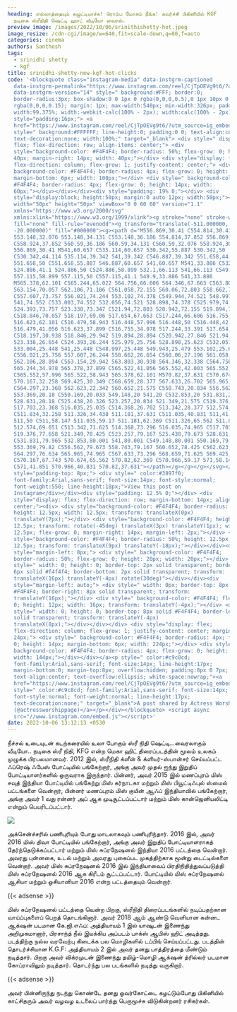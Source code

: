 ```yaml
---
heading: எல்லாத்தையும் கழுட்டியாச்சு! ரொம்ப மோசம் நீங்க! கவர்ச்சி பிகினியில் KGF
  நடிகை ஸ்ரீநிதி ஷெட்டி ஹாட் வீடியோ வைரல்.
preview_image: /images/2022/10/06/srinithishetty-hot.jpeg
image_resize: /cdn-cgi/image/w=640,fit=scale-down,q=80,f=auto
categories: cinema
authors: Santhosh
tags:
  - srinidhi shetty
  - kgf
title: srinidhi-shetty-new-kgf-hot-clicks
code: '<blockquote class="instagram-media" data-instgrm-captioned
  data-instgrm-permalink="https://www.instagram.com/reel/CjTpOEVg9t6/?utm_source=ig_embed&amp;utm_campaign=loading"
  data-instgrm-version="14" style=" background:#FFF; border:0;
  border-radius:3px; box-shadow:0 0 1px 0 rgba(0,0,0,0.5),0 1px 10px 0
  rgba(0,0,0,0.15); margin: 1px; max-width:540px; min-width:326px; padding:0;
  width:99.375%; width:-webkit-calc(100% - 2px); width:calc(100% - 2px);"><div
  style="padding:16px;"> <a
  href="https://www.instagram.com/reel/CjTpOEVg9t6/?utm_source=ig_embed&amp;utm_campaign=loading"
  style=" background:#FFFFFF; line-height:0; padding:0 0; text-align:center;
  text-decoration:none; width:100%;" target="_blank"> <div style=" display:
  flex; flex-direction: row; align-items: center;"> <div
  style="background-color: #F4F4F4; border-radius: 50%; flex-grow: 0; height:
  40px; margin-right: 14px; width: 40px;"></div> <div style="display: flex;
  flex-direction: column; flex-grow: 1; justify-content: center;"> <div style="
  background-color: #F4F4F4; border-radius: 4px; flex-grow: 0; height: 14px;
  margin-bottom: 6px; width: 100px;"></div> <div style=" background-color:
  #F4F4F4; border-radius: 4px; flex-grow: 0; height: 14px; width:
  60px;"></div></div></div><div style="padding: 19% 0;"></div> <div
  style="display:block; height:50px; margin:0 auto 12px; width:50px;"><svg
  width="50px" height="50px" viewBox="0 0 60 60" version="1.1"
  xmlns="https://www.w3.org/2000/svg"
  xmlns:xlink="https://www.w3.org/1999/xlink"><g stroke="none" stroke-width="1"
  fill="none" fill-rule="evenodd"><g transform="translate(-511.000000,
  -20.000000)" fill="#000000"><g><path d="M556.869,30.41 C554.814,30.41
  553.148,32.076 553.148,34.131 C553.148,36.186 554.814,37.852 556.869,37.852
  C558.924,37.852 560.59,36.186 560.59,34.131 C560.59,32.076 558.924,30.41
  556.869,30.41 M541,60.657 C535.114,60.657 530.342,55.887 530.342,50
  C530.342,44.114 535.114,39.342 541,39.342 C546.887,39.342 551.658,44.114
  551.658,50 C551.658,55.887 546.887,60.657 541,60.657 M541,33.886 C532.1,33.886
  524.886,41.1 524.886,50 C524.886,58.899 532.1,66.113 541,66.113 C549.9,66.113
  557.115,58.899 557.115,50 C557.115,41.1 549.9,33.886 541,33.886
  M565.378,62.101 C565.244,65.022 564.756,66.606 564.346,67.663 C563.803,69.06
  563.154,70.057 562.106,71.106 C561.058,72.155 560.06,72.803 558.662,73.347
  C557.607,73.757 556.021,74.244 553.102,74.378 C549.944,74.521 548.997,74.552
  541,74.552 C533.003,74.552 532.056,74.521 528.898,74.378 C525.979,74.244
  524.393,73.757 523.338,73.347 C521.94,72.803 520.942,72.155 519.894,71.106
  C518.846,70.057 518.197,69.06 517.654,67.663 C517.244,66.606 516.755,65.022
  516.623,62.101 C516.479,58.943 516.448,57.996 516.448,50 C516.448,42.003
  516.479,41.056 516.623,37.899 C516.755,34.978 517.244,33.391 517.654,32.338
  C518.197,30.938 518.846,29.942 519.894,28.894 C520.942,27.846 521.94,27.196
  523.338,26.654 C524.393,26.244 525.979,25.756 528.898,25.623 C532.057,25.479
  533.004,25.448 541,25.448 C548.997,25.448 549.943,25.479 553.102,25.623
  C556.021,25.756 557.607,26.244 558.662,26.654 C560.06,27.196 561.058,27.846
  562.106,28.894 C563.154,29.942 563.803,30.938 564.346,32.338 C564.756,33.391
  565.244,34.978 565.378,37.899 C565.522,41.056 565.552,42.003 565.552,50
  C565.552,57.996 565.522,58.943 565.378,62.101 M570.82,37.631 C570.674,34.438
  570.167,32.258 569.425,30.349 C568.659,28.377 567.633,26.702 565.965,25.035
  C564.297,23.368 562.623,22.342 560.652,21.575 C558.743,20.834 556.562,20.326
  553.369,20.18 C550.169,20.033 549.148,20 541,20 C532.853,20 531.831,20.033
  528.631,20.18 C525.438,20.326 523.257,20.834 521.349,21.575 C519.376,22.342
  517.703,23.368 516.035,25.035 C514.368,26.702 513.342,28.377 512.574,30.349
  C511.834,32.258 511.326,34.438 511.181,37.631 C511.035,40.831 511,41.851
  511,50 C511,58.147 511.035,59.17 511.181,62.369 C511.326,65.562 511.834,67.743
  512.574,69.651 C513.342,71.625 514.368,73.296 516.035,74.965 C517.703,76.634
  519.376,77.658 521.349,78.425 C523.257,79.167 525.438,79.673 528.631,79.82
  C531.831,79.965 532.853,80.001 541,80.001 C549.148,80.001 550.169,79.965
  553.369,79.82 C556.562,79.673 558.743,79.167 560.652,78.425 C562.623,77.658
  564.297,76.634 565.965,74.965 C567.633,73.296 568.659,71.625 569.425,69.651
  C570.167,67.743 570.674,65.562 570.82,62.369 C570.966,59.17 571,58.147 571,50
  C571,41.851 570.966,40.831 570.82,37.631"></path></g></g></g></svg></div><div
  style="padding-top: 8px;"> <div style=" color:#3897f0;
  font-family:Arial,sans-serif; font-size:14px; font-style:normal;
  font-weight:550; line-height:18px;">View this post on
  Instagram</div></div><div style="padding: 12.5% 0;"></div> <div
  style="display: flex; flex-direction: row; margin-bottom: 14px; align-items:
  center;"><div> <div style="background-color: #F4F4F4; border-radius: 50%;
  height: 12.5px; width: 12.5px; transform: translateX(0px)
  translateY(7px);"></div> <div style="background-color: #F4F4F4; height:
  12.5px; transform: rotate(-45deg) translateX(3px) translateY(1px); width:
  12.5px; flex-grow: 0; margin-right: 14px; margin-left: 2px;"></div> <div
  style="background-color: #F4F4F4; border-radius: 50%; height: 12.5px; width:
  12.5px; transform: translateX(9px) translateY(-18px);"></div></div><div
  style="margin-left: 8px;"> <div style=" background-color: #F4F4F4;
  border-radius: 50%; flex-grow: 0; height: 20px; width: 20px;"></div> <div
  style=" width: 0; height: 0; border-top: 2px solid transparent; border-left:
  6px solid #f4f4f4; border-bottom: 2px solid transparent; transform:
  translateX(16px) translateY(-4px) rotate(30deg)"></div></div><div
  style="margin-left: auto;"> <div style=" width: 0px; border-top: 8px solid
  #F4F4F4; border-right: 8px solid transparent; transform:
  translateY(16px);"></div> <div style=" background-color: #F4F4F4; flex-grow:
  0; height: 12px; width: 16px; transform: translateY(-4px);"></div> <div
  style=" width: 0; height: 0; border-top: 8px solid #F4F4F4; border-left: 8px
  solid transparent; transform: translateY(-4px)
  translateX(8px);"></div></div></div> <div style="display: flex;
  flex-direction: column; flex-grow: 1; justify-content: center; margin-bottom:
  24px;"> <div style=" background-color: #F4F4F4; border-radius: 4px; flex-grow:
  0; height: 14px; margin-bottom: 6px; width: 224px;"></div> <div style="
  background-color: #F4F4F4; border-radius: 4px; flex-grow: 0; height: 14px;
  width: 144px;"></div></div></a><p style=" color:#c9c8cd;
  font-family:Arial,sans-serif; font-size:14px; line-height:17px;
  margin-bottom:0; margin-top:8px; overflow:hidden; padding:8px 0 7px;
  text-align:center; text-overflow:ellipsis; white-space:nowrap;"><a
  href="https://www.instagram.com/reel/CjTpOEVg9t6/?utm_source=ig_embed&amp;utm_campaign=loading"
  style=" color:#c9c8cd; font-family:Arial,sans-serif; font-size:14px;
  font-style:normal; font-weight:normal; line-height:17px;
  text-decoration:none;" target="_blank">A post shared by Actress Worship page
  (@actressworshippage)</a></p></div></blockquote> <script async
  src="//www.instagram.com/embed.js"></script>'
date: 2022-10-06 13:12:13 +0530
---
```

நீச்சல் உடையுடன் கடற்கரையில் உலா போகும் ஸ்ரீ நிதி ஷெட்டி...வைரலாகும் வீடியோ..
நடிகை ஸ்ரீ நிதி, KFG என்ற மெகா ஹிட் திரைப்படத்தின் மூலம் உலகம் முழுக்க பிரபலமானவர்.
2012 இல், ஸ்ரீநிதி க்ளீன் & க்ளியர்-ஸ்பான்சர் செய்யப்பட்ட ஃப்ரெஷ் ஃபேஸ் போட்டியில் பங்கேற்றார், அங்கு அவர் முதல் ஐந்து இறுதிப் போட்டியாளர்களில் ஒருவராக இருந்தார். பின்னர், அவர் 2015 இல் மணப்புரம் மிஸ் சவுத் இந்தியா போட்டியில் பங்கேற்று மிஸ் கர்நாடகா மற்றும் மிஸ் பியூட்டிஃபுல் ஸ்மைல் பட்டங்களை வென்றார், பின்னர் மணப்புரம் மிஸ் குயின் ஆஃப் இந்தியாவில் பங்கேற்றார், அங்கு அவர் 1 வது ரன்னர் அப் ஆக முடிசூட்டப்பட்டார் மற்றும் மிஸ் கான்ஜெனியலிட்டி என்றும் பெயரிடப்பட்டார். 

![](/images/2022/10/06/srinidhi-shetty-new-kgf-hot-clicks.jpeg)

 அக்சென்ச்சரில் பணிபுரியும் போது மாடலாகவும் பணிபுரிந்தார்.
2016 இல், அவர் 2016 மிஸ் திவா போட்டியில் பங்கேற்றார், அங்கு அவர் இறுதிப் போட்டியாளராகத் தேர்ந்தெடுக்கப்பட்டார் மற்றும் மிஸ் சுப்ரநேஷனல் இந்தியா 2016 பட்டத்தை வென்றார். அவரது புன்னகை, உடல் மற்றும் அவரது புகைப்பட முகத்திற்காக மூன்று டைட்டில்களை வென்றார். அவர் மிஸ் சுப்ரநேஷனல் 2016 இல் இந்தியாவைப் பிரதிநிதித்துவப்படுத்தி  மிஸ் சுப்ரநேஷனல் 2016 ஆக கிரீடம் சூட்டப்பட்டார். போட்டியில் மிஸ் சுப்ரநேஷனல் ஆசியா மற்றும் ஓசியானியா 2016 என்ற பட்டத்தையும் வென்றார்.

{{< adsense >}}


மிஸ் சுப்ரநேஷனல் பட்டத்தை வென்ற பிறகு, ஸ்ரீநிதி திரைப்படங்களில் நடிப்பதற்கான வாய்ப்புகளைப் பெறத் தொடங்கினார்.‌ அவர் 2018 ஆம் ஆண்டு வெளியான கன்னட  ஆக்‌ஷன் படமான கே.ஜி.எஃப்: அத்தியாயம் 1 இல் யாஷுடன் இணைந்து அறிமுகமானார், பிரசாந்த் நீல் இயக்கிய அப்படம் பாக்ஸ் ஆபிஸ் ஹிட் அடித்தது. படத்திற்கு நல்ல வரவேற்பு கிடைக்க பல மொழிகளில் டப்பிங் செய்யப்பட்டது. படத்தின் தொடர்ச்சியான K.G.F: அத்தியாயம் 2 இல் அவர் தனது பாத்திரத்தை மீண்டும் நடித்தார். பிறகு அவர் விக்ரமுடன் இணைந்து தமிழ்-மொழி ஆக்‌ஷன் த்ரில்லர் படமான கோப்ராவிலும் நடித்தார். தொடர்ந்து பல படங்களில் நடித்து வருகிறார்.

{{< adsense >}}


அவர் பின்னிருந்து நடந்து கொண்டே தனது ஓவர்கோட்டை கழட்டும்போது  பிகினியில் காட்சிதரும் அவர் வழவழ உடலைப் பார்த்து பெருமூச்சு விடுகின்றனர் ரசிகர்கள்.